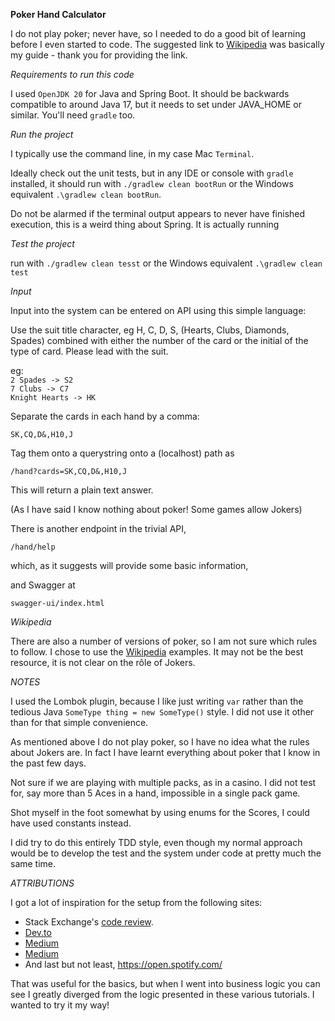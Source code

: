 **Poker Hand Calculator**

I do not play poker; never have, so I needed to do a good bit of learning before I even started to code. The suggested link to [Wikipedia](https://en.wikipedia.org/wiki/List_of_poker_hands) was basically my guide - thank you for providing the link.

*Requirements to run this code*

I used `OpenJDK 20` for Java and Spring Boot. It should be backwards compatible to around Java 17, but it needs to set under JAVA_HOME or similar. You'll need `gradle` too. 

*Run the project*

I typically use the command line, in my case Mac `Terminal`.

Ideally check out the unit tests, but in any IDE or console with `gradle` installed, it should run with `./gradlew clean bootRun` or the Windows equivalent `.\gradlew clean bootRun`. 

Do not be alarmed if the terminal output appears to never have finished execution, this is a weird thing about Spring. It is actually running

*Test the project*

run with `./gradlew clean tesst` or the Windows equivalent `.\gradlew clean test`

*Input*

Input into the system can be entered on API using this simple language:

Use the suit title character, eg H, C, D, S, (Hearts, Clubs, Diamonds, Spades) combined with either the number of the card or the initial of the type of card. Please lead with the suit. 

eg:<br/>
`2 Spades -> S2`<br/>
`7 Clubs -> C7`<br/>
`Knight Hearts -> HK`

Separate the cards in each hand by a comma:

`SK,CQ,D&,H10,J`

Tag them onto a querystring onto a (localhost) path as

`/hand?cards=SK,CQ,D&,H10,J`

This will return a plain text answer.

(As I have said I know nothing about poker! Some games allow Jokers)

There is another endpoint in the trivial API,

`/hand/help`

which, as it suggests will provide some basic information,

and Swagger at 

`swagger-ui/index.html`

*Wikipedia*

There are also a number of versions of poker, so I am not sure which rules to follow. I chose to use the [Wikipedia](https://en.wikipedia.org/wiki/List_of_poker_hands) examples. It may not be the best resource, it is not clear on the rôle of Jokers. 

*NOTES*

I used the Lombok plugin, because I like just writing `var` rather than the tedious Java `SomeType thing = new SomeType()` style. I did not use it other than for that simple convenience.

As mentioned above I do not play poker, so I have no idea what the rules about Jokers are. In fact I have learnt everything about poker that I know in the past few days.

Not sure if we are playing with multiple packs, as in a casino. I did not test for, say more than 5 Aces in a hand, impossible in a single pack game.

Shot myself in the foot somewhat by using enums for the Scores, I could have used constants instead.

I did try to do this entirely TDD style, even though my normal approach would be to develop the test and the system under code at pretty much the same time.


*ATTRIBUTIONS*

I got a lot of inspiration for the setup from the following sites:

* Stack Exchange's [code review](https://codereview.stackexchange.com/questions/36916/weekend-challenge-poker-hand-evaluation).
* [Dev.to](https://dev.to/miketalbot/real-world-javascript-map-reduce-solving-the-poker-hand-problem-3eie)
* [Medium](https://joshgoestoflatiron.medium.com/july-17-evaluating-poker-hands-with-lookup-tables-and-perfect-hashing-c21e056da130)
* [Medium](https://blog.stackademic.com/building-a-simple-poker-hand-evaluator-in-c-1bb81676c25c)
* And last but not least, https://open.spotify.com/

That was useful for the basics, but when I went into business logic you can see I greatly diverged from the logic presented in these various tutorials. I wanted to try it my way!







